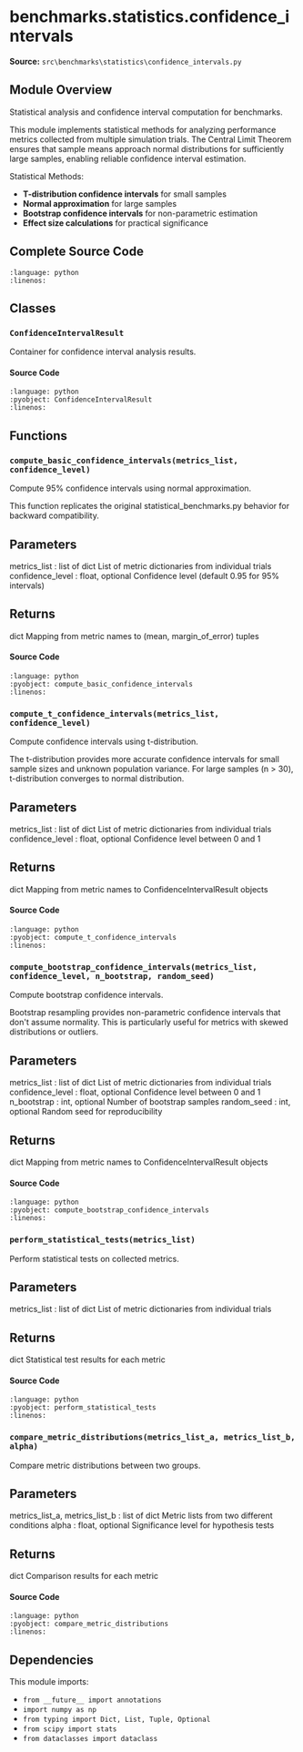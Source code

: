 # benchmarks.statistics.confidence_intervals

**Source:** `src\benchmarks\statistics\confidence_intervals.py`

## Module Overview

Statistical analysis and confidence interval computation for benchmarks.

This module implements statistical methods for analyzing performance metrics
collected from multiple simulation trials. The Central Limit Theorem ensures
that sample means approach normal distributions for sufficiently large samples,
enabling reliable confidence interval estimation.

Statistical Methods:
* **T-distribution confidence intervals** for small samples
* **Normal approximation** for large samples
* **Bootstrap confidence intervals** for non-parametric estimation
* **Effect size calculations** for practical significance

## Complete Source Code

```{literalinclude} ../../../src/benchmarks/statistics/confidence_intervals.py
:language: python
:linenos:
```



## Classes

### `ConfidenceIntervalResult`

Container for confidence interval analysis results.

#### Source Code

```{literalinclude} ../../../src/benchmarks/statistics/confidence_intervals.py
:language: python
:pyobject: ConfidenceIntervalResult
:linenos:
```



## Functions

### `compute_basic_confidence_intervals(metrics_list, confidence_level)`

Compute 95% confidence intervals using normal approximation.

This function replicates the original statistical_benchmarks.py behavior
for backward compatibility.

Parameters
----------
metrics_list : list of dict
    List of metric dictionaries from individual trials
confidence_level : float, optional
    Confidence level (default 0.95 for 95% intervals)

Returns
-------
dict
    Mapping from metric names to (mean, margin_of_error) tuples

#### Source Code

```{literalinclude} ../../../src/benchmarks/statistics/confidence_intervals.py
:language: python
:pyobject: compute_basic_confidence_intervals
:linenos:
```



### `compute_t_confidence_intervals(metrics_list, confidence_level)`

Compute confidence intervals using t-distribution.

The t-distribution provides more accurate confidence intervals for
small sample sizes and unknown population variance. For large samples
(n > 30), t-distribution converges to normal distribution.

Parameters
----------
metrics_list : list of dict
    List of metric dictionaries from individual trials
confidence_level : float, optional
    Confidence level between 0 and 1

Returns
-------
dict
    Mapping from metric names to ConfidenceIntervalResult objects

#### Source Code

```{literalinclude} ../../../src/benchmarks/statistics/confidence_intervals.py
:language: python
:pyobject: compute_t_confidence_intervals
:linenos:
```



### `compute_bootstrap_confidence_intervals(metrics_list, confidence_level, n_bootstrap, random_seed)`

Compute bootstrap confidence intervals.

Bootstrap resampling provides non-parametric confidence intervals
that don't assume normality. This is particularly useful for metrics
with skewed distributions or outliers.

Parameters
----------
metrics_list : list of dict
    List of metric dictionaries from individual trials
confidence_level : float, optional
    Confidence level between 0 and 1
n_bootstrap : int, optional
    Number of bootstrap samples
random_seed : int, optional
    Random seed for reproducibility

Returns
-------
dict
    Mapping from metric names to ConfidenceIntervalResult objects

#### Source Code

```{literalinclude} ../../../src/benchmarks/statistics/confidence_intervals.py
:language: python
:pyobject: compute_bootstrap_confidence_intervals
:linenos:
```



### `perform_statistical_tests(metrics_list)`

Perform statistical tests on collected metrics.

Parameters
----------
metrics_list : list of dict
    List of metric dictionaries from individual trials

Returns
-------
dict
    Statistical test results for each metric

#### Source Code

```{literalinclude} ../../../src/benchmarks/statistics/confidence_intervals.py
:language: python
:pyobject: perform_statistical_tests
:linenos:
```



### `compare_metric_distributions(metrics_list_a, metrics_list_b, alpha)`

Compare metric distributions between two groups.

Parameters
----------
metrics_list_a, metrics_list_b : list of dict
    Metric lists from two different conditions
alpha : float, optional
    Significance level for hypothesis tests

Returns
-------
dict
    Comparison results for each metric

#### Source Code

```{literalinclude} ../../../src/benchmarks/statistics/confidence_intervals.py
:language: python
:pyobject: compare_metric_distributions
:linenos:
```



## Dependencies

This module imports:

- `from __future__ import annotations`
- `import numpy as np`
- `from typing import Dict, List, Tuple, Optional`
- `from scipy import stats`
- `from dataclasses import dataclass`
